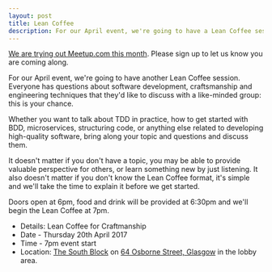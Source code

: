 ```yaml
---
layout: post
title: Lean Coffee
description: For our April event, we're going to have a Lean Coffee session. 7pm, Thursday 20th April, The South Block.
---
```


[We are trying out Meetup.com this month](https://www.meetup.com/meetup-group-SHqOxMXh/events/238878457/). Please sign up to let us know you are coming along.

For our April event, we're going to have another Lean Coffee session. Everyone has questions about software development, craftsmanship and engineering techniques that they'd like to discuss with a like-minded group: this is your chance.

Whether you want to talk about TDD in practice, how to get started with BDD, microservices, structuring code, or anything else related to developing high-quality software, bring along your topic and questions and discuss them.

It doesn't matter if you don't have a topic, you may be able to provide valuable perspective for others, or learn something new by just listening. It also doesn't matter if you don't know the Lean Coffee format, it's simple and we'll take the time to explain it before we get started.

Doors open at 6pm, food and drink will be provided at 6:30pm and we'll begin the Lean Coffee at 7pm.

* Details: Lean Coffee for Craftmanship
* Date - Thursday 20th April 2017
* Time - 7pm event start
* Location: [The South Block](https://southblock.co.uk/) on [64 Osborne Street, Glasgow](https://maps.google.com/maps?f=q&hl=en&q=60-64+Osborne+St%2C+G1+5QH%2C+Glasgow%2C+gb) in the lobby area.
